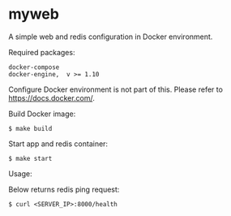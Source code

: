 myweb
=====

A simple web and redis configuration in Docker environment.

Required packages:

```
docker-compose
docker-engine,  v >= 1.10
```

Configure Docker environment is not part of this. Please refer
to https://docs.docker.com/.

Build Docker image:

```
$ make build
```

Start app and redis container:

```
$ make start
```

Usage:

Below returns redis ping request:
```
$ curl <SERVER_IP>:8000/health
```
